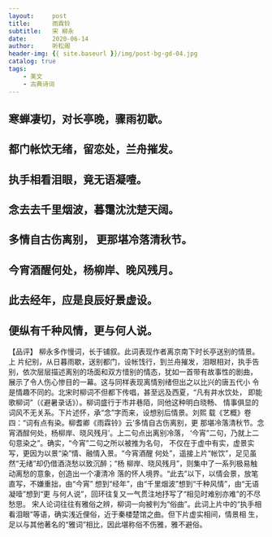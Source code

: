 ```yaml
---
layout:     post
title:      雨霖铃
subtitle:   宋 柳永
date:       2020-06-14
author:     听松阁
header-img: {{ site.baseurl }}/img/post-bg-gd-04.jpg
catalog: true
tags:
    - 美文
    - 古典诗词
---
```



## 寒蝉凄切，对长亭晚，骤雨初歇。
## 都门帐饮无绪，留恋处，兰舟摧发。 
## 执手相看泪眼，竟无语凝噎。
## 念去去千里烟波，暮霭沈沈楚天阔。

## 多情自古伤离别， 更那堪冷落清秋节。 
## 今宵酒醒何处，杨柳岸、晚风残月。 
## 此去经年，应是良辰好景虚设。 
## 便纵有千种风情，更与何人说。

 

【品评】 
柳永多作慢词，长于铺叙。此词表现作者离京南下时长亭送别的情景。上 
片纪别，从日暮雨歇，送别都门，设帐饯行，到兰舟摧发，泪眼相对，执手告 
别，依次层层描述离别的场面和双方惜别的情态，犹如一首带有故事性的剧曲， 
展示了令人伤心惨目的一幕。这与同样表现离情别绪但出之以比兴的唐五代小 
令是情趣不同的。北宋时柳词不但都下传唱，甚至远及西夏，“凡有井水饮处， 
即能歌柳词”（《避暑录话》）。柳词盛行于市井巷陌，同他这种明白晓畅、 
情事俱显的词风不无关系。下片述怀，承“念”字而来，设想别后情景。刘熙 
载《艺概》卷四：“词有点有染。柳耆卿《雨霖铃》云‘多情自古伤离别，更 
那堪冷落清秋节。念宵酒酲何处，杨柳岸、晓风残月’。上二句点出离别冷落， 
‘今宵”二句，乃就上二句意染之”。确实，“今宵”二句之所以被推为名句， 
不仅在于虚中有实，虚景实写，更因为以景“染”情、融情入景。“今宵酒醒 
何处”，遥接上片“帐饮”，足见虽然“无绪”却仍借酒浇愁以致沉醉；“杨 
柳岸、晓风残月”，则集中了一系列极易触动离愁的意象，创造出一个凄清冷 
落的怀人境界。“此去”以下，以情会景，放笔直写，不嫌重拙，由“今宵” 
想到“经年”，由“千里烟波”想到“千种风情”，由“无语凝噎”想到“更 
与何人说”，回环往复又一气贯注地抒写了“相见时难别亦难”的不尽愁思。 
宋人论词往往有雅俗之辨，柳词一向被判为“俗曲”。此词上片中的“执手相 
看泪眼”等语，确实浅近俚俗，近于秦楼楚馆之曲。但下片虚实相间，情景相 
生，足以与其他著名的“雅词”相比，因此堪称俗不伤雅，雅不避俗。 
